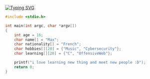 [![Typing SVG](https://readme-typing-svg.demolab.com?font=Fira+Code&pause=1000&color=F7F7F7&width=435&lines=Haiiiii)](https://git.io/typing-svg)


```c
#include <stdio.h>

int main(int argc, char *argv[])
{
    int age = 16;
    char name[] = "Max";
    char nationality[] = "French";
    char hobbies[][20] = {"Music", "Cybersecurity"};
    char learning[][20] = {"C", "OffensiveWeb"};

    printf("i love learning new thing and meet new people :D");
    return 0;
}
